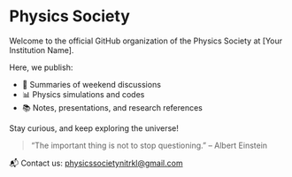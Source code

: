# Physics Society

Welcome to the official GitHub organization of the Physics Society at [Your Institution Name].

Here, we publish:
- 📝 Summaries of weekend discussions
- 📊 Physics simulations and codes
- 📚 Notes, presentations, and research references

Stay curious, and keep exploring the universe!

> “The important thing is not to stop questioning.” – Albert Einstein

📬 Contact us: physicssocietynitrkl@gmail.com
